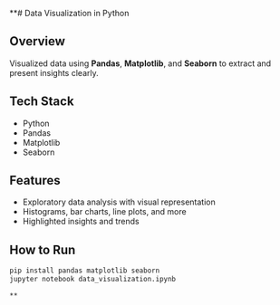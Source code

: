 **#  Data Visualization in Python

##  Overview
Visualized data using **Pandas**, **Matplotlib**, and **Seaborn** to extract and present insights clearly.

##  Tech Stack
- Python
- Pandas
- Matplotlib
- Seaborn

##  Features
- Exploratory data analysis with visual representation
- Histograms, bar charts, line plots, and more
- Highlighted insights and trends

##  How to Run
```bash
pip install pandas matplotlib seaborn
jupyter notebook data_visualization.ipynb

**
